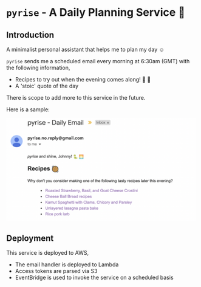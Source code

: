 # `pyrise` - A Daily Planning Service :sunrise:

## Introduction

A minimalist personal assistant that helps me to plan my day :relaxed:

`pyrise` sends me a scheduled email every morning at 6:30am (GMT) with the following information,

- Recipes to try out when the evening comes along! :bento: :pizza:
- A 'stoic' quote of the day

There is scope to add more to this service in the future.

Here is a sample:

<img src="docs/email-sample.png" alt="drawing" width="500"/>

## Deployment

This service is deployed to AWS,

* The email handler is deployed to Lambda
* Access tokens are parsed via S3
* EventBridge is used to invoke the service on a scheduled basis





